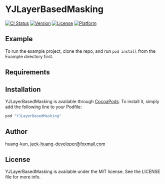 # YJLayerBasedMasking

[![CI Status](http://img.shields.io/travis/huang-kun/YJLayerBasedMasking.svg?style=flat)](https://travis-ci.org/huang-kun/YJLayerBasedMasking)
[![Version](https://img.shields.io/cocoapods/v/YJLayerBasedMasking.svg?style=flat)](http://cocoapods.org/pods/YJLayerBasedMasking)
[![License](https://img.shields.io/cocoapods/l/YJLayerBasedMasking.svg?style=flat)](http://cocoapods.org/pods/YJLayerBasedMasking)
[![Platform](https://img.shields.io/cocoapods/p/YJLayerBasedMasking.svg?style=flat)](http://cocoapods.org/pods/YJLayerBasedMasking)

## Example

To run the example project, clone the repo, and run `pod install` from the Example directory first.

## Requirements

## Installation

YJLayerBasedMasking is available through [CocoaPods](http://cocoapods.org). To install
it, simply add the following line to your Podfile:

```ruby
pod "YJLayerBasedMasking"
```

## Author

huang-kun, jack-huang-developer@foxmail.com

## License

YJLayerBasedMasking is available under the MIT license. See the LICENSE file for more info.
